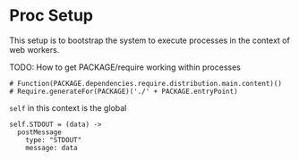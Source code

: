 Proc Setup
==========

This setup is to bootstrap the system to execute processes in the context of
web workers.

TODO: How to get PACKAGE/require working within processes

    # Function(PACKAGE.dependencies.require.distribution.main.content)()
    # Require.generateFor(PACKAGE)('./' + PACKAGE.entryPoint)

`self` in this context is the global

    self.STDOUT = (data) ->
      postMessage
        type: "STDOUT"
        message: data
